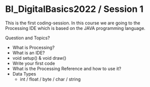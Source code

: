 # BI_DigitalBasics2022 / Session 1 

This is the first coding-session. In this course we are going to the Processing IDE which is based on the JAVA programming language.

Question and Topics? 
- What is Processing? 
- What is an IDE? 
- void setup() & void draw()
- Write your first code
- What is the Processing Reference and how to use it? 
- Data Types
    - int / float / byte / char / string